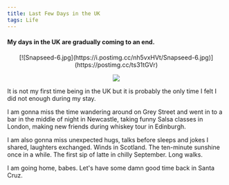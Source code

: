 ```yaml
---
title: Last Few Days in the UK
tags: Life
---
```


<h4> My days in the UK are gradually coming to an end.</h4>

<p align="center">
[![Snapseed-6.jpg](https://i.postimg.cc/nh5vxHVt/Snapseed-6.jpg)](https://postimg.cc/ts31tGVr)

</p>


<div style="text-align:center">
<img src="https://i.postimg.cc/nh5vxHVt/Snapseed-6.jpg" />
</div>


It is not my first time being in the UK but it is probably the only time I felt I did not enough during my stay.


I am gonna miss the time wandering around on Grey Street and went in to a bar in the middle of night in Newcastle, taking funny Salsa classes in London, making new friends during whiskey tour in Edinburgh.


I am also gonna miss unexpected hugs, talks before sleeps and jokes I shared, laughters exchanged. Winds in Scotland. The ten-minute sunshine once in a while. The first sip of latte in chilly September. Long walks.

I am going home, babes. Let's have some damn good time back in Santa Cruz.